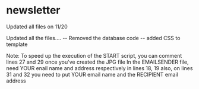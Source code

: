 # newsletter
 Updated all files on 11/20


Updated all the files....
-- Removed the database code
-- added CSS to template

Note:
To speed up the execution of the START script, you can comment lines 27 and 29 once you've created the JPG file
In the EMAILSENDER file, need YOUR enail name and address respectively in lines 18, 19 also, on lines 31 and 32 you need to put YOUR email name and the RECIPIENT email address


